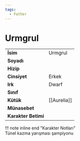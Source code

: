 ```yaml
---
tags:
  - Father
---  
```

# Urmgrul   
|  |  |  
|---|---|  
| **İsim** | Urmgrul |  
| **Soyadı** |  |  
| **Hizip** |  |  
| **Cinsiyet** | Erkek |  
| **Irk** | Dwarf |  
| **Sınıf** |  |  
| **Kütük** | [[Aurelia]] |  
| **Münasebet** |  |  
| **Karakter Betimi** |  |  
  
  
!!! note inline end "Karakter Notları"  
	Tünel kazma yarışması şampiyonu  
	  
	  
	